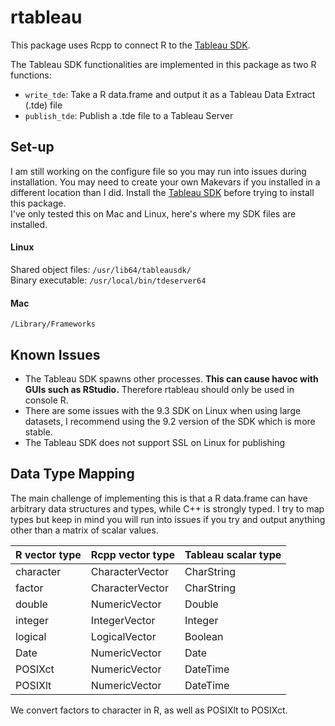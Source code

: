# rtableau
This package uses Rcpp to connect R to the [Tableau SDK](https://onlinehelp.tableau.com/current/api/sdk/en-us/help.htm).

The Tableau SDK functionalities are implemented in this package as two R functions:
- `write_tde`: Take a R data.frame and output it as a Tableau Data Extract (.tde) file
- `publish_tde`: Publish a .tde file to a Tableau Server

## Set-up
I am still working on the configure file so you may run into issues during installation.  You may need to create your own Makevars if you installed in a different location than I did.
Install the [Tableau SDK](https://onlinehelp.tableau.com/current/api/sdk/en-us/help.htm#SDK/tableau_sdk_installing.htm) before trying to install this package.  
I've only tested this on Mac and Linux, here's where my SDK files are installed. 

#### Linux  
Shared object files: `/usr/lib64/tableausdk/`  
Binary executable: `/usr/local/bin/tdeserver64` 

#### Mac  
`/Library/Frameworks`

## Known Issues
- The Tableau SDK spawns other processes. **This can cause havoc with GUIs such as RStudio.** Therefore rtableau should only be used in console R.
- There are some issues with the 9.3 SDK on Linux when using large datasets, I recommend using the 9.2 version of the SDK which is more stable.
- The Tableau SDK does not support SSL on Linux for publishing


## Data Type Mapping
The main challenge of implementing this is that a R data.frame can have arbitrary data structures and types, while C++ is strongly typed.  I try to map types but keep in mind you will run into issues if you try and output anything other than a matrix of scalar values.

R vector type | Rcpp vector type | Tableau scalar type
------------ | ------------- | -------------
character | CharacterVector | CharString
factor | CharacterVector | CharString
double | NumericVector | Double
integer | IntegerVector | Integer
logical | LogicalVector | Boolean
Date | NumericVector| Date
POSIXct | NumericVector| DateTime
POSIXlt | NumericVector|  DateTime

We convert factors to character in R, as well as POSIXlt to POSIXct.
